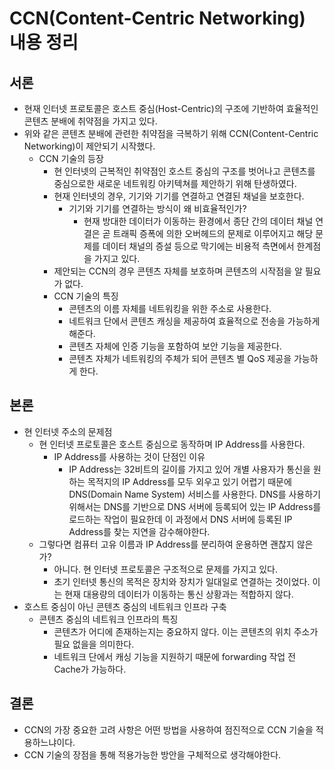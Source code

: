 # CCN(Content-Centric Networking) 내용 정리
## 서론
- 현재 인터넷 프로토콜은 호스트 중심(Host-Centric)의 구조에 기반하여 효율적인 콘텐츠 분배에 취약점을 가지고 있다.
- 위와 같은 콘텐츠 분배에 관련한 취약점을 극복하기 위해 CCN(Content-Centric Networking)이 제안되기 시작했다.
    - CCN 기술의 등장
        - 현 인터넷의 근복적인 취약점인 호스트 중심의 구조를 벗어나고 콘텐츠를 중심으로한 새로운 네트워킹 아키텍쳐를 제안하기 위해 탄생하였다.
        - 현재 인터넷의 경우, 기기와 기기를 연결하고 연결된 채널을 보호한다.
            - 기기와 기기를 연결하는 방식이 왜 비효율적인가?
                - 현재 방대한 데이터가 이동하는 환경에서 종단 간의 데이터 채널 연결은 곧 트래픽 증폭에 의한 오버헤드의 문제로 이루어지고 해당 문제를 데이터 채널의 증설 등으로 막기에는 비용적 측면에서 한계점을 가지고 있다.
        - 제안되는 CCN의 경우 콘텐츠 자체를 보호하며 콘텐츠의 시작점을 알 필요가 없다.
        - CCN 기술의 특징
            - 콘텐츠의 이름 자체를 네트워킹을 위한 주소로 사용한다.
            - 네트워크 단에서 콘텐츠 캐싱을 제공하여 효율적으로 전송을 가능하게 해준다.
            - 콘텐츠 자체에 인증 기능을 포함하여 보안 기능을 제공한다.
            - 콘텐츠 자체가 네트워킹의 주체가 되어 콘텐츠 별 QoS 제공을 가능하게 한다.
## 본론
- 현 인터넷 주소의 문제점
    - 현 인터넷 프로토콜은 호스트 중심으로 동작하며 IP Address를 사용한다.
        - IP Address를 사용하는 것이 단점인 이유
            - IP Address는 32비트의 길이를 가지고 있어 개별 사용자가 통신을 원하는 목적지의 IP Address를 모두 외우고 있기 어렵기 때문에 DNS(Domain Name System) 서비스를 사용한다. DNS를 사용하기 위해서는 DNS를 기반으로 DNS 서버에 등록되어 있는 IP Address를 로드하는 작업이 필요한데 이 과정에서 DNS 서버에 등록된 IP Address를 찾는 지연을 감수해야한다.
    - 그렇다면 컴퓨터 고유 이름과 IP Address를 분리하여 운용하면 괜찮지 않은가?
        - 아니다. 현 인터넷 프로토콜은 구조적으로 문제를 가지고 있다.
        - 초기 인터넷 통신의 목적은 장치와 장치가 일대일로 연결하는 것이었다. 이는 현재 대용량의 데이터가 이동하는 통신 상황과는 적합하지 않다.
- 호스트 중심이 아닌 콘텐츠 중심의 네트워크 인프라 구축
    - 콘텐츠 중심의 네트워크 인프라의 특징
        - 콘텐츠가 어디에 존재하는지는 중요하지 않다. 이는 콘텐츠의 위치 주소가 필요 없을을 의미한다.
        - 네트워크 단에서 캐싱 기능을 지원하기 때문에 forwarding 작업 전 Cache가 가능하다.
## 결론
- CCN의 가장 중요한 고려 사항은 어떤 방법을 사용하여 점진적으로 CCN 기술을 적용하느냐이다.
- CCN 기술의 장점을 통해 적용가능한 방안을 구체적으로 생각해야한다.
